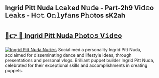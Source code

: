 ## Ingrid Pitt Nuda L𝚎a𝚔ed N𝚞𝚍e - Part-2h9 Vi𝚍𝚎o L𝚎a𝚔s - H𝚘𝚝 O𝚗𝚕yf𝚊ns P𝚑𝚘tos sK2ah

# <h2><a href="http://kfbtv5k.oniu.top/?m=Ingrid+Pitt+Nuda">🔗👉 🔴 Ingrid Pitt Nuda P𝚑ot𝚘𝚜 V𝚒d𝚎o</a></h2>

[![Ingrid Pitt Nuda Nu𝚍e𝚜](https://i.imgur.com/0qMVB7G.gif)](http://kfbtv5k.oniu.top/?m=Ingrid+Pitt+Nuda)
Social media personality Ingrid Pitt Nuda, acclaimed for disseminating dance and lifestyle ideas, through presentations and personal vlogs. Brilliant puppet builder Ingrid Pitt Nuda, celebrated for their exceptional skills and accomplishments in creating puppets.  
